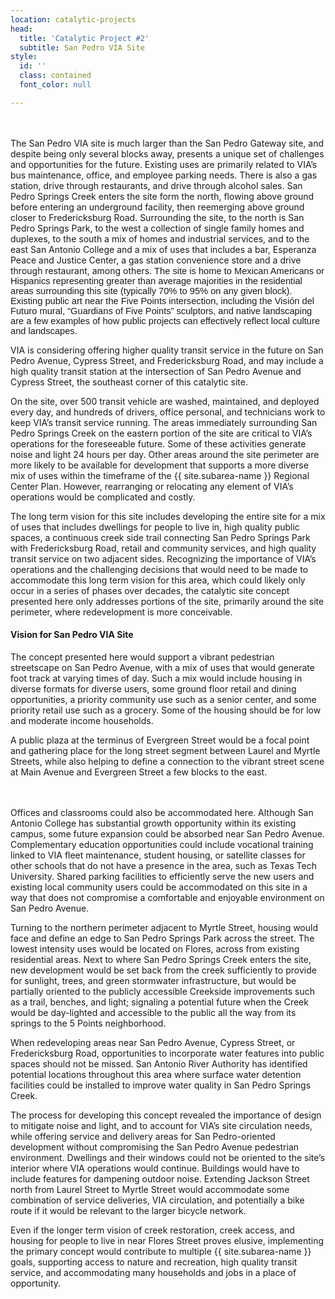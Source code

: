 ```yaml
---
location: catalytic-projects
head:
  title: 'Catalytic Project #2'
  subtitle: San Pedro VIA Site
style:
  id: ''
  class: contained
  font_color: null

---
```

<div class="row d-flex align-items-center justify-content-center">
<div class="col-md-12">
<div class="image left half" style="margin-bottom: 20px;"><img data-src="/img/03_09_catalytic_projects/sanpedrovia_view2.jpg" /></div>
<div class="image right half"><img data-src="/img/03_09_catalytic_projects/sanpedrovia_view2_proposed.jpg" /></div>
<p>The San Pedro VIA site is much larger than the San Pedro Gateway site, and despite being only several blocks away, presents a unique set of challenges and opportunities for the future. Existing uses are primarily related to VIA&rsquo;s bus maintenance, office, and employee parking needs. There is also a gas station, drive through restaurants, and drive through alcohol sales. San Pedro Springs Creek enters the site form the north, flowing above ground before entering an underground facility, then reemerging above ground closer to Fredericksburg Road. Surrounding the site, to the north is San Pedro Springs Park, to the west a collection of single family homes and duplexes, to the south a mix of homes and industrial services, and to the east San Antonio College and a mix of uses that includes a bar, Esperanza Peace and Justice Center, a gas station convenience store and a drive through restaurant, among others.&nbsp;<span style="font-family: verdana, geneva, sans-serif;"><span style="font-size: 11pt;">The site is home to Mexican Americans or Hispanics representing greater than average majorities in the residential areas surrounding this site (typically 70% to 95% on any given block). Existing public art near the Five Points intersection, including the Visi&oacute;n del Futuro mural, &ldquo;Guardians of Five Points&rdquo; sculptors, and native landscaping are a few examples of how public projects can effectively reflect local culture and landscapes.</span><span style="font-size: 11pt;"> &nbsp;</span></span></p>
</div>
<div class="col-12">
<p>VIA is considering offering higher quality transit service in the future on San Pedro Avenue, Cypress Street, and Fredericksburg Road, and may include a high quality transit station at the intersection of San Pedro Avenue and Cypress Street, the southeast corner of this catalytic site.</p>
<p>On the site, over 500 transit vehicle are washed, maintained, and deployed every day, and hundreds of drivers, office personal, and technicians work to keep VIA&rsquo;s transit service running. The areas immediately surrounding San Pedro Springs Creek on the eastern portion of the site are critical to VIA&rsquo;s operations for the foreseeable future. Some of these activities generate noise and light 24 hours per day. Other areas around the site perimeter are more likely to be available for development that supports a more diverse mix of uses within the timeframe of the {{ site.subarea-name }} Regional Center Plan. However, rearranging or relocating any element of VIA&rsquo;s operations would be complicated and costly.</p>
<p>The long term vision for this site includes developing the entire site for a mix of uses that includes dwellings for people to live in, high quality public spaces, a continuous creek side trail connecting San Pedro Springs Park with Fredericksburg Road, retail and community services, and high quality transit service on two adjacent sides. Recognizing the importance of VIA&rsquo;s operations and the challenging decisions that would need to be made to accommodate this long term vision for this area, which could likely only occur in a series of phases over decades, the catalytic site concept presented here only addresses portions of the site, primarily around the site perimeter, where redevelopment is more conceivable.</p>
</div>
<div class="col-md-12">
<h4>Vision for San Pedro VIA Site</h4>
<p>The concept presented here would support a vibrant pedestrian streetscape on San Pedro Avenue, with a mix of uses that would generate foot track at varying times of day. Such a mix would include housing in diverse formats for diverse users, some ground floor retail and dining opportunities, a priority community use such as a senior center, and some priority retail use such as a grocery. Some of the housing should be for low and moderate income households.</p>
<p>A public plaza at the terminus of Evergreen Street would be a focal point and gathering place for the long street segment between Laurel and Myrtle Streets, while also helping to define a connection to the vibrant street scene at Main Avenue and Evergreen Street a few blocks to the east.</p>
</div>
<div class="image left half" style="margin-bottom: 20px;"><img data-src="/img/03_09_catalytic_projects/sanpedrovia_view1.jpg" /></div>
<div class="image right half"><img data-src="/img/03_09_catalytic_projects/sanpedrovia_view1_proposed.jpg" /></div>
<div class="col-12">
<p>Offices and classrooms could also be accommodated here. Although San Antonio College has substantial growth opportunity within its existing campus, some future expansion could be absorbed near San Pedro Avenue. Complementary education opportunities could include vocational training linked to VIA fleet maintenance, student housing, or satellite classes for other schools that do not have a presence in the area, such as Texas Tech University. Shared parking facilities to efficiently serve the new users and existing local community users could be accommodated on this site in a way that does not compromise a comfortable and enjoyable environment on San Pedro Avenue.</p>
<p>Turning to the northern perimeter adjacent to Myrtle Street, housing would face and define an edge to San Pedro Springs Park across the street. The lowest intensity uses would be located on Flores, across from existing residential areas. Next to where San Pedro Springs Creek enters the site, new development would be set back from the creek sufficiently to provide for sunlight, trees, and green stormwater infrastructure, but would be partially oriented to the publicly accessible Creekside improvements such as a trail, benches, and light; signaling a potential future when the Creek would be day-lighted and accessible to the public all the way from its springs to the 5 Points neighborhood.</p>
<p>When redeveloping areas near San Pedro Avenue, Cypress Street, or Fredericksburg Road, opportunities to incorporate water features into public spaces should not be missed. San Antonio River Authority has identified potential locations throughout this area where surface water detention facilities could be installed to improve water quality in San Pedro Springs Creek.</p>
</div>
<div class="col-12">
<p>The process for developing this concept revealed the importance of design to mitigate noise and light, and to account for VIA&rsquo;s site circulation needs, while offering service and delivery areas for San Pedro-oriented development without compromising the San Pedro Avenue pedestrian environment. Dwellings and their windows could not be oriented to the site&rsquo;s interior where VIA operations would continue. Buildings would have to include features for dampening outdoor noise. Extending Jackson Street north from Laurel Street to Myrtle Street would accommodate some combination of service deliveries, VIA circulation, and potentially a bike route if it would be relevant to the larger bicycle network.</p>
<p>Even if the longer term vision of creek restoration, creek access, and housing for people to live in near Flores Street proves elusive, implementing the primary concept would contribute to multiple {{ site.subarea-name }} goals, supporting access to nature and recreation, high quality transit service, and accommodating many households and jobs in a place of opportunity.</p>
</div>
</div>
